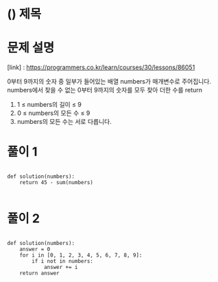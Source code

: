 # () 제목
# 문제 설명
[link] : https://programmers.co.kr/learn/courses/30/lessons/86051

0부터 9까지의 숫자 중 일부가 들어있는 배열 numbers가 매개변수로 주어집니다. numbers에서 찾을 수 없는 0부터 9까지의 숫자를 모두 찾아 더한 수를 return 
1. 1 ≤ numbers의 길이 ≤ 9
2. 0 ≤ numbers의 모든 수 ≤ 9
3. numbers의 모든 수는 서로 다릅니다.
# 풀이 1
<pre>
<code>
def solution(numbers):
    return 45 - sum(numbers)
</code>
</pre>
# 풀이 2
<pre>
<code>
def solution(numbers):
    answer = 0
    for i in [0, 1, 2, 3, 4, 5, 6, 7, 8, 9]:
        if i not in numbers:
            answer += i
    return answer

</code>
</pre>
